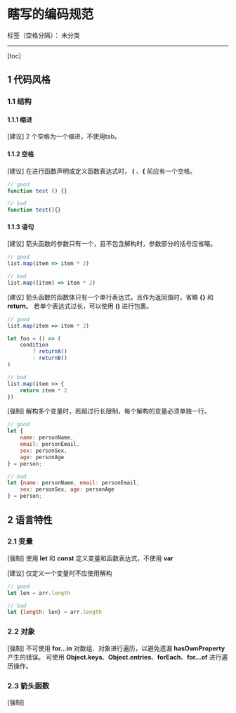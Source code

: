 # 瞎写的编码规范

标签（空格分隔）： 未分类

---

[toc]

## 1 代码风格

### 1.1 结构

#### 1.1.1 缩进

[建议] 2 个空格为一个缩进，不使用tab。

#### 1.1.2 空格

[建议] 在进行函数声明或定义函数表达式时， **(** 、**{** 前应有一个空格。

```javascript
// good
function test () {}

// bad
function test(){}
```

#### 1.1.3 语句

[建议] 箭头函数的参数只有一个，且不包含解构时，参数部分的括号应省略。

```javascript
// good
list.map(item => item * 2)

// bad
list.map((item) => item * 2)
```

[建议] 箭头函数的函数体只有一个单行表达式，且作为返回值时，省略 **{}** 和 **return**。
若单个表达式过长，可以使用 **()** 进行包裹。

```javascript
// good
list.map(item => item * 2)

let foo = () => (
    condition
        ? returnA()
        : returnB()
)

// bad
list.map(item => {
    return item * 2
})
```

[强制] 解构多个变量时，若超过行长限制，每个解构的变量必须单独一行。

```javascript
// good
let {
    name: personName,
    email: personEmail,
    sex: personSex,
    age: personAge
} = person;

// bad
let {name: personName, email: personEmail,
    sex: personSex, age: personAge
} = person;
```

## 2 语言特性

### 2.1 变量

[强制] 使用 **let** 和 **const** 定义变量和函数表达式，不使用 **var**

[建议] 仅定义一个变量时不应使用解构

```javascript
// good
let len = arr.length

// bad
let {length: len} = arr.length
```

### 2.2 对象

[强制] 不可使用 **for...in** 对数组、对象进行遍历，以避免遗漏 **hasOwnProperty** 产生的错误。
可使用 **Object.keys**、**Object.entries**、**forEach**、**for...of** 进行遍历操作。

### 2.3 箭头函数

[强制]
